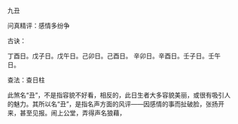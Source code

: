 九丑

问真精评：感情多纷争

古诀：

丁酉日。戊子日。戊午日。己卯日。己酉日。 辛卯日。辛酉日。壬子日。壬午日。

查法：查日柱

此煞名“丑”，不是指容貌不好看，相反的，此日生者大多容貌美丽，或很有吸引人的魅力。其所以名“丑”，是指名声方面的风评——因感情的事而扯破脸，张扬开来，甚至见报。闹上公堂，弄得声名狼藉，

